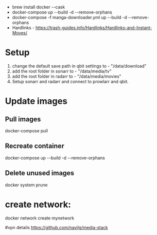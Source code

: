 * brew install docker --cask
* docker-compose up --build -d --remove-orphans
* docker-compose -f manga-downloader.yml up --build -d --remove-orphans
* Hardlinks - https://trash-guides.info/Hardlinks/Hardlinks-and-Instant-Moves/


# Setup
1. change the default save path in qbit settings to - "/data/download"
2. add the root folder in sonarr to - "/data/media/tv"
3. add the root folder in radarr to - "/data/media/movies"
4. Setup sonarr and radarr and connect to prowlarr and qbit.


# Update images
## Pull images
docker-compose pull
## Recreate container
docker-compose up --build -d --remove-orphans
## Delete unused images
docker system prune

# create network:
docker network create mynetwork

#vpn details
https://github.com/navilg/media-stack